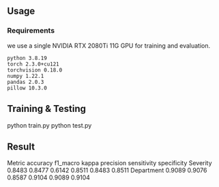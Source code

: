 ## Usage
### Requirements
we use a single NVIDIA RTX 2080Ti  11G GPU for training and evaluation. 

```
python 3.8.19
torch 2.3.0+cu121
torchvision 0.18.0
numpy 1.22.1
pandas 2.0.3
pillow 10.3.0
```

## Training & Testing

python train.py
python test.py


## Result
Metric	accuracy	f1_macro	kappa	precision	sensitivity	specificity
Severity	0.8483	0.8477	0.6142	0.8511	0.8483	0.8511
Department	0.9089	0.9076	0.8587	0.9104	0.9089	0.9104